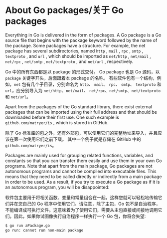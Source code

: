 # About Go packages/关于 Go packages

Everything in Go is delivered in the form of packages. A Go package is a Go source file that
begins with the package keyword followed by the name of the package. Some packages
have a structure. For example, the net package has several subdirectories, named `http` ,
`mail` , `rpc` , `smtp` , `textproto` , and `url` , which should be imported as `net/http` , `net/mail` ,
`net/rpc` , `net/smtp` , `net/textproto` , and `net/url` , respectively.

Go 中的所有东西都是以 package 的形式交付。 Go package 也是 Go 源码，以 `package` 关键字开头，后面跟着本 package 的名称。 有些软件包有一个结构，例如，`net` 包有几个子目录，分别命名为 `http`、 `mail`、 `rpc`、 `smtp`、 `textproto` 和 `url`，应分别导入为 `net/http`、`net/mail`、
`net/rpc`、`net/smtp`、`net/textproto` 和 `net/url`。

Apart from the packages of the Go standard library, there exist external packages that can
be imported using their full address and that should be downloaded before their first use.
One such example is `github.com/matryer/is` , which is stored in GitHub.

除了 Go 标准库的包之外，还有外部包，可以使用它们的完整地址来导入，并且应该在第一次使用它们之前下载。 其中一个例子就是存储在 GitHub 中的 `github.com/matryer/is`。

Packages are mainly used for grouping related functions, variables, and constants so that
you can transfer them easily and use them in your own Go programs. Note that apart from
the main package, Go packages are not autonomous programs and cannot be compiled into
executable files. This means that they need to be called directly or indirectly from a main
package in order to be used. As a result, if you try to execute a Go package as if it is an
autonomous program, you will be disappointed:

软件包主要用于将相关函数、变量和常量组合在一起，这样您就可以轻松地传输它们并在您自己的 Go 程序中使用它们。请注意，除了主包，Go 包不是自治程序，不能编译成可执行文件。这意味着为了使用它们，需要从主包直接或间接地调用它们。因此，如果你试图像执行自治程序一样执行一个 Go 包，你将会失望:

```sh
$ go run aPackage.go
go run: cannot run non-main package
```